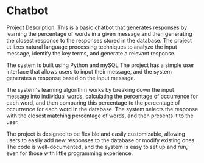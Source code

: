 # Chatbot

Project Description:
This is a basic chatbot that generates responses by learning the percentage of words in a given message and then generating the closest response to the responses stored in the database. The project utilizes natural language processing techniques to analyze the input message, identify the key terms, and generate a relevant response.

The system is built using Python and mySQL The project has a simple user interface that allows users to input their message, and the system generates a response based on the input message.

The system's learning algorithm works by breaking down the input message into individual words, calculating the percentage of occurrence for each word, and then comparing this percentage to the percentage of occurrence for each word in the database. The system selects the response with the closest matching percentage of words, and then presents it to the user.

The project is designed to be flexible and easily customizable, allowing users to easily add new responses to the database or modify existing ones. The code is well-documented, and the system is easy to set up and run, even for those with little programming experience.
